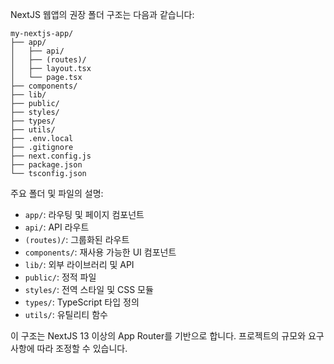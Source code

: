 NextJS 웹앱의 권장 폴더 구조는 다음과 같습니다:

```
my-nextjs-app/
├── app/
│   ├── api/
│   ├── (routes)/
│   ├── layout.tsx
│   └── page.tsx
├── components/
├── lib/
├── public/
├── styles/
├── types/
├── utils/
├── .env.local
├── .gitignore
├── next.config.js
├── package.json
└── tsconfig.json
```

주요 폴더 및 파일의 설명:

- `app/`: 라우팅 및 페이지 컴포넌트
- `api/`: API 라우트
- `(routes)/`: 그룹화된 라우트
- `components/`: 재사용 가능한 UI 컴포넌트
- `lib/`: 외부 라이브러리 및 API
- `public/`: 정적 파일
- `styles/`: 전역 스타일 및 CSS 모듈
- `types/`: TypeScript 타입 정의
- `utils/`: 유틸리티 함수

이 구조는 NextJS 13 이상의 App Router를 기반으로 합니다. 프로젝트의 규모와 요구사항에 따라 조정할 수 있습니다.
